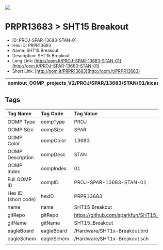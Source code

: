 


  
![][im]
# PRPR13683 > SHT15 Breakout

- ID: PROJ-SPAR-13683-STAN-01
- Hex ID: PRPR13683
- Name: SHT15 Breakout
- Description: SHT15 Breakout
- Long Link: [http://oom.lt/PROJ-SPAR-13683-STAN-01](http://oom.lt/PROJ-SPAR-13683-STAN-01)
- Short Link: [http://oom.lt/PRPR13683](http://oom.lt/PRPR13683)
  

|oomlout_OOMP_projects_V2/PROJ/SPAR/13683/STAN/01/kicadPcb3dFront.png|oomlout_OOMP_projects_V2/PROJ/SPAR/13683/STAN/01/kicadPcb3dBack.png|oomlout_OOMP_projects_V2/PROJ/SPAR/13683/STAN/01/kicadPcb3d.png||
| :---: | :---: | :---: | :---: |

## Tags
  

|Tag Name|Tag Code|Tag Value|
| :--- | :--- | :--- |
|OOMP Type|oompType|PROJ|
|OOMP Size|oompSize|SPAR|
|OOMP Color|oompColor|13683|
|OOMP Description|oompDesc|STAN|
|OOMP Index|oompIndex|01|
|Full OOMP ID|oompID|PROJ-SPAR-13683-STAN-01|
|Hex ID (short code)|hexID|PRPR13683|
|name|name|SHT15 Breakout|
|gitRepo|gitRepo|https://github.com/sparkfun/SHT15_Breakout|
|gitName|gitName|SHT15_Breakout|
|eagleBoard|eagleBoard|/Hardware/SHT1x-Breakout.brd|
|eagleSchem|eagleSchem|/Hardware/SHT1x-Breakout.sch|
||||



[im]: PROJ/SPAR/13683/STAN/01/kicadPcb3d_450.png
